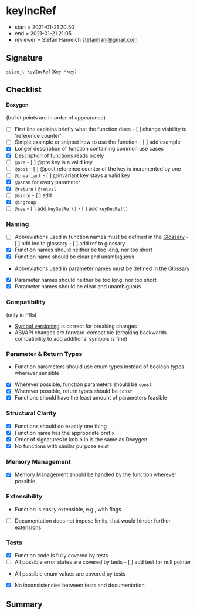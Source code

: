 # keyIncRef

- start = 2021-01-21 20:50
- end = 2021-01-21 21:05
- reviewer = Stefan Hanreich <stefanhani@gmail.com>

## Signature

`ssize_t keyIncRef(Key *key)`

## Checklist

#### Doxygen

(bullet points are in order of appearance)

- [ ] First line explains briefly what the function does - [ ] change viability to 'reference counter'
- [ ] Simple example or snippet how to use the function - [ ] add example
- [x] Longer description of function containing common use cases
- [x] Description of functions reads nicely
- [ ] `@pre` - [ ] @pre key is a valid key
- [ ] `@post` - [ ] @post reference counter of the key is incremented by one
- [ ] `@invariant` - [ ] @invariant key stays a valid key
- [x] `@param` for every parameter
- [x] `@return` / `@retval`
- [ ] `@since` - [ ] add
- [x] `@ingroup`
- [ ] `@see` - [ ] add `keyGetRef()` - [ ] add `keyDecRef()`

### Naming

- [ ] Abbreviations used in function names must be defined in the
      [Glossary](/doc/help/elektra-glossary.md) - [ ] add inc to glossary - [ ] add ref to glossary
- [x] Function names should neither be too long, nor too short
- [x] Function name should be clear and unambiguous
- Abbreviations used in parameter names must be defined in the
  [Glossary](/doc/help/elektra-glossary.md)
- [x] Parameter names should neither be too long, nor too short
- [x] Parameter names should be clear and unambiguous

### Compatibility

(only in PRs)

- [Symbol versioning](/doc/dev/symbol-versioning.md)
  is correct for breaking changes
- ABI/API changes are forward-compatible (breaking backwards-compatibility
  to add additional symbols is fine)

### Parameter & Return Types

- Function parameters should use enum types instead of boolean types
  wherever sensible
- [x] Wherever possible, function parameters should be `const`
- [x] Wherever possible, return types should be `const`
- [x] Functions should have the least amount of parameters feasible

### Structural Clarity

- [x] Functions should do exactly one thing
- [x] Function name has the appropriate prefix
- [x] Order of signatures in kdb.h.in is the same as Doxygen
- [x] No functions with similar purpose exist

### Memory Management

- [x] Memory Management should be handled by the function wherever possible

### Extensibility

- Function is easily extensible, e.g., with flags
- [ ] Documentation does not impose limits, that would hinder further extensions

### Tests

- [x] Function code is fully covered by tests
- [ ] All possible error states are covered by tests - [ ] add test for null pointer
- All possible enum values are covered by tests
- [x] No inconsistencies between tests and documentation

## Summary
